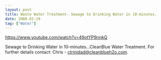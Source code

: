 ```yaml
---
layout: post
title: Waste Water Treatment- Sewage to Drinking Water in 10-minutes.
date: 2008-01-29
tag: ["Water"]
---
```


https://www.youtube.com/watch?v=49otYP9nnkQ  

Sewage to Drinking Water in 10-minutes...CleanBlue Water Treatment. For further details contact: Chris - ctrinidad@cleanblueh2o.com.